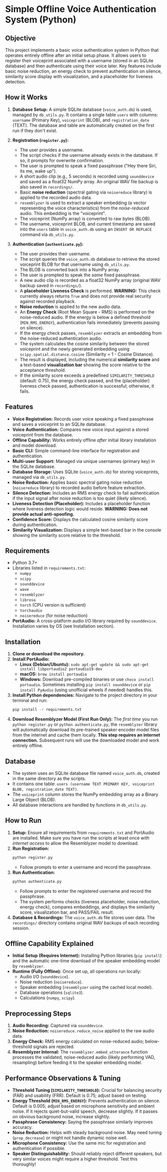 # Simple Offline Voice Authentication System (Python)

## Objective

This project implements a basic voice authentication system in Python that operates entirely offline after an initial setup phase. It allows users to register their voiceprint associated with a username (stored in an SQLite database) and then authenticate using their voice later. Key features include basic noise reduction, an energy check to prevent authentication on silence, similarity score display with visualization, and a placeholder for liveness detection.

## How it Works

1.  **Database Setup:** A simple SQLite database (`voice_auth.db`) is used, managed by `db_utils.py`. It contains a single table `users` with columns: `username` (Primary Key), `voiceprint` (BLOB), and `registration_date` (TEXT). The database and table are automatically created on the first run if they don't exist.

2.  **Registration (`register.py`):**
    *   The user provides a username.
    *   The script checks if the username already exists in the database. If so, it prompts for overwrite confirmation.
    *   The user is prompted to speak a fixed passphrase ("Hey there Siri, its me, wake up").
    *   A short audio clip (e.g., 5 seconds) is recorded using `sounddevice` and saved as a float32 NumPy array. An original WAV file backup is also saved in `recordings/`.
    *   Basic **noise reduction** (spectral gating via `noisereduce` library) is applied to the recorded audio data.
    *   `resemblyzer` is used to extract a speaker embedding (a vector representing the voice characteristics) from the *noise-reduced* audio. This embedding is the "voiceprint".
    *   The voiceprint (NumPy array) is converted to raw bytes (BLOB).
    *   The username, voiceprint BLOB, and current timestamp are saved into the `users` table in `voice_auth.db` using an `INSERT OR REPLACE` command via `db_utils.py`.

3.  **Authentication (`authenticate.py`):**
    *   The user provides their username.
    *   The script queries the `voice_auth.db` database to retrieve the stored voiceprint BLOB for that username using `db_utils.py`.
    *   The BLOB is converted back into a NumPy array.
    *   The user is prompted to speak the *same* fixed passphrase.
    *   A new audio clip is recorded as a float32 NumPy array (original WAV backup saved in `recordings/`).
    *   A **placeholder Liveness Check** is performed. **WARNING:** This check currently always returns `True` and does not provide real security against recorded playback.
    *   **Noise reduction** is applied to the new audio data.
    *   An **Energy Check** (Root Mean Square - RMS) is performed on the noise-reduced audio. If the energy is below a defined threshold (`MIN_RMS_ENERGY`), authentication fails immediately (prevents passing on silence).
    *   If the energy check passes, `resemblyzer` extracts an embedding from the noise-reduced authentication audio.
    *   The system calculates the cosine similarity between the stored voiceprint and the newly generated embedding using `scipy.spatial.distance.cosine` (Similarity = 1 - Cosine Distance).
    *   The result is displayed, including the numerical **similarity score** and a text-based **visualization bar** showing the score relative to the acceptance threshold.
    *   If the similarity score exceeds a predefined `SIMILARITY_THRESHOLD` (default: 0.75), the energy check passed, and the (placeholder) liveness check passed, authentication is successful; otherwise, it fails.

## Features

*   **Voice Registration:** Records user voice speaking a fixed passphrase and saves a voiceprint to an SQLite database.
*   **Voice Authentication:** Compares new voice input against a stored voiceprint from the database.
*   **Offline Capability:** Works entirely offline *after* initial library installation and model download.
*   **Basic CLI:** Simple command-line interface for registration and authentication.
*   **Multi-user Support:** Managed via unique usernames (primary key) in the SQLite database.
*   **Database Storage:** Uses SQLite (`voice_auth.db`) for storing voiceprints, managed via `db_utils.py`.
*   **Noise Reduction:** Applies basic spectral gating noise reduction (`noisereduce` library) to recorded audio before feature extraction.
*   **Silence Detection:** Includes an RMS energy check to fail authentication if the input signal after noise reduction is too quiet (likely silence).
*   **Liveness Detection (Placeholder):** Includes a placeholder function where liveness detection logic would reside. **WARNING: Does not provide actual anti-spoofing.**
*   **Confidence Score:** Displays the calculated cosine similarity score during authentication.
*   **Similarity Visualization:** Displays a simple text-based bar in the console showing the similarity score relative to the threshold.

## Requirements

*   Python 3.7+
*   Libraries listed in `requirements.txt`:
    *   `numpy`
    *   `scipy`
    *   `sounddevice`
    *   `wave`
    *   `resemblyzer`
    *   `librosa`
    *   `torch` (CPU version is sufficient)
    *   `torchaudio`
    *   `noisereduce` (for noise reduction)
*   **PortAudio:** A cross-platform audio I/O library required by `sounddevice`. Installation varies by OS (see Installation section).

## Installation

1.  **Clone or download the repository.**
2.  **Install PortAudio:**
    *   **Linux (Debian/Ubuntu):** `sudo apt-get update && sudo apt-get install libportaudio2 portaudio19-dev`
    *   **macOS:** `brew install portaudio`
    *   **Windows:** Download pre-compiled binaries or use `choco install portaudio`. Sometimes installing `pip install sounddevice` or `pip install PyAudio` (using unofficial wheels if needed) handles this.
3.  **Install Python dependencies:** Navigate to the project directory in your terminal and run:
    ```bash
    pip install -r requirements.txt
    ```
4.  **Download Resemblyzer Model (First Run Only):**
    The *first time* you run `python register.py` or `python authenticate.py`, the `resemblyzer` library will automatically download its pre-trained speaker encoder model files from the internet and cache them locally. **This step requires an internet connection.** Subsequent runs will use the downloaded model and work entirely offline.

## Database

*   The system uses an SQLite database file named `voice_auth.db`, created in the same directory as the scripts.
*   It contains one table: `users (username TEXT PRIMARY KEY, voiceprint BLOB, registration_date TEXT)`.
*   The `voiceprint` column stores the NumPy embedding array as a Binary Large Object (BLOB).
*   All database interactions are handled by functions in `db_utils.py`.

## How to Run

1.  **Setup:** Ensure all requirements from `requirements.txt` and PortAudio are installed. Make sure you have run the scripts at least once *with internet access* to allow the Resemblyzer model to download.
2.  **Run Registration:**
    ```bash
    python register.py
    ```
    *   Follow prompts to enter a username and record the passphrase.
3.  **Run Authentication:**
    ```bash
    python authenticate.py
    ```
    *   Follow prompts to enter the registered username and record the passphrase.
    *   The system performs checks (liveness placeholder, noise reduction, energy check), compares embeddings, and displays the similarity score, visualization bar, and PASS/FAIL result.
4.  **Database & Recordings:** The `voice_auth.db` file stores user data. The `recordings/` directory contains original WAV backups of each recording session.

## Offline Capability Explained

*   **Initial Setup (Requires Internet):** Installing Python libraries (`pip install`) and the automatic one-time download of the speaker embedding model by `resemblyzer`.
*   **Runtime (Fully Offline):** Once set up, all operations run locally:
    *   Audio I/O (`sounddevice`).
    *   Noise reduction (`noisereduce`).
    *   Speaker embedding (`resemblyzer` using the cached local model).
    *   Database operations (`sqlite3`).
    *   Calculations (`numpy`, `scipy`).

## Preprocessing Steps

1.  **Audio Recording:** Captured via `sounddevice`.
2.  **Noise Reduction:** `noisereduce.reduce_noise` applied to the raw audio data.
3.  **Energy Check:** RMS energy calculated on noise-reduced audio; below-threshold signals are rejected.
4.  **Resemblyzer Internal:** The `resemblyzer.embed_utterance` function processes the validated, noise-reduced audio (likely performing VAD, resampling) before feeding it to the speaker embedding model.

## Performance Observations & Tuning

*   **Threshold Tuning (`SIMILARITY_THRESHOLD`):** Crucial for balancing security (FAR) and usability (FRR). Default is 0.75; adjust based on testing.
*   **Energy Threshold (`MIN_RMS_ENERGY`):** Prevents authentication on silence. Default is 0.005; adjust based on microphone sensitivity and ambient noise. If it rejects quiet-but-valid speech, decrease slightly. If it passes on obvious background noise, increase slightly.
*   **Passphrase Consistency:** Saying the passphrase similarly improves accuracy.
*   **Noise Reduction:** Helps with steady background noise. May need tuning (`prop_decrease`) or might not handle dynamic noise well.
*   **Microphone Consistency:** Use the same mic for registration and authentication if possible.
*   **Speaker Distinguishability:** Should reliably reject different speakers, but very similar voices might require a higher threshold. Test this thoroughly!


